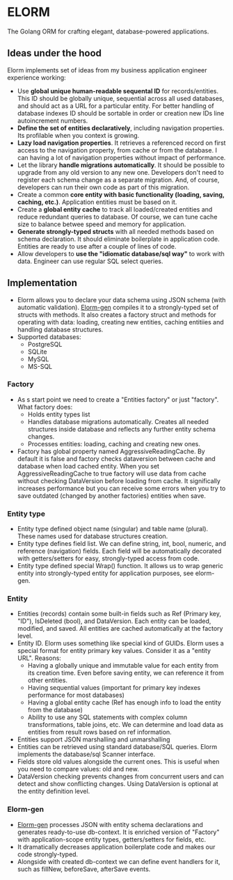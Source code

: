 # ELORM

The Golang ORM for crafting elegant, database-powered applications.

## Ideas under the hood

Elorm implements set of ideas from my business application engineer experience working:
- Use **global unique human-readable sequental ID** for records/entities. This ID should be globally unique, sequential across all used databases, and should act as a URL for a particular entity. For better handling of database indexes ID should be sortable in order or creation new IDs line autoincrement numbers.
- **Define the set of entities declaratively**, including navigation properties. Its profilable when you context is growing.
- **Lazy load navigation properties**. It retrieves a referenced record on first access to the navigation property, from cache or from the database. I can having a lot of navigation properties without impact of performance. 
- Let the library **handle migrations automatically**. It should be possible to upgrade from any old version to any new one. Developers don't need to register each schema change as a separate migration. And, of course, developers can run their own code as part of this migration.
- Create a common **core entity with basic functionality (loading, saving, caching, etc.)**. Application entities must be based on it.
- Create a **global entity cache** to track all loaded/created entities and reduce redundant queries to database. Of course, we can tune cache size to balance betwee speed and memory for application.
- **Generate strongly-typed structs** with all needed methods based on schema declaration. It should eliminate boilerplate in application code. Entities are ready to use after a couple of lines of code.
- Allow developers to **use the "idiomatic database/sql way"** to work with data. Engineer can use regular SQL select queries.

## Implementation

- Elorm allows you to declare your data schema using JSON schema (with automatic validation). [Elorm-gen](https://github.com/softilium/elorm-gen) compiles it to a strongly-typed set of structs with methods. It also creates a factory struct and methods for operating with data: loading, creating new entities, caching entitiies and handling database structures. 
- Supported databases:
	- PostgreSQL
	- SQLite
	- MySQL
	- MS-SQL

### Factory

- As s start point we need to create a "Entities factory" or just "factory". What factory does:
	- Holds entity types list
	- Handles database migrations automatically. Creates all needed structures inside database and reflects any further entity schema changes.
	- Processes entities: loading, caching and creating new ones.
- Factory has global property named AggressiveReadingCache. By default it is false and factory checks dataversion between cache and database when load cached entity. When you set AggressiveReadingCache to true factory will use data from cache without checking DataVersion before loading from cache. It significally increases performance but you can receive some errors when you try to save outdated (changed by another factories) entities when save.

### Entity type

- Entity type defined object name (singular) and table name (plural). These names used for database structures creation.
- Entity type defines field list. We can define string, int, bool, numeric, and reference (navigation) fields. Each field will be automatically decorated with getters/setters for easy, strongly-typed access from code.
- Entity type defined special Wrap() function. It allows us to wrap generic entity into strongly-typed entity for application purposes, see elorm-gen.

### Entity

- Entities (records) contain some built-in fields such as Ref (Primary key, "ID"), IsDeleted (bool), and DataVersion. Each entity can be loaded, modified, and saved. All entities are cached automatically at the factory level.
- Entity ID. Elorm uses something like special kind of GUIDs. Elorm uses a special format for entity primary key values. Consider it as a "entity URL". Reasons:
	- Having a globally unique and immutable value for each entity from its creation time. Even before saving entity, we can reference it from other entities.
	- Having sequential values (important for primary key indexes performance for most databases)
	- Having a global entity cache (Ref has enough info to load the entity from the database)
	- Ability to use any SQL statements with complex column transformations, table joins, etc. We can determine and load data as entities from result rows based on ref information.
- Entities support JSON marshalling and unmarshalling
- Entities can be retrieved using standard database/SQL queries. Elorm implements the database/sql Scanner interface.
- Fields store old values alongside the current ones. This is useful when you need to compare values: old and new.
- DataVersion checking prevents changes from concurrent users and can detect and show conflicting changes. Using DataVersion is optional at the entity definition level. 

### Elorm-gen

- [Elorm-gen](https://github.com/softilium/elorm-gen) processes JSON with entity schema declarations and generates ready-to-use db-context. It is enriched version of "Factory" with application-scope entity types, getters/setters for fields, etc.
- It dramatically decreases application boilerplate code and makes our code strongly-typed.
- Alongside with created db-context we can define event handlers for it, such as fillNew, beforeSave, afterSave events.
